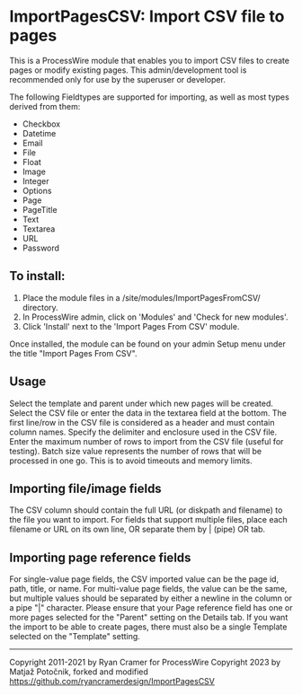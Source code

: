 # ImportPagesCSV: Import CSV file to pages

This is a ProcessWire module that enables you to import CSV files to create pages
or modify existing pages. This admin/development tool is recommended only for use by the 
superuser or developer. 

The following Fieldtypes are supported for importing, as well as most types 
derived from them: 

- Checkbox
- Datetime
- Email
- File
- Float
- Image
- Integer
- Options
- Page
- PageTitle
- Text
- Textarea
- URL
- Password

## To install:

1. Place the module files in a /site/modules/ImportPagesFromCSV/ directory. 
2. In ProcessWire admin, click on 'Modules' and 'Check for new modules'. 
3. Click 'Install' next to the 'Import Pages From CSV' module. 

Once installed, the module can be found on your admin Setup menu under the title "Import Pages From CSV". 

## Usage

Select the template and parent under which new pages will be created. Select the CSV file or enter
the data in the textarea field at the bottom. The first line/row in the CSV file is considered as a
header and must contain column names. Specify the delimiter and enclosure used in the CSV file. Enter the
maximum number of rows to import from the CSV file (useful for testing). Batch size value represents
the number of rows that will be processed in one go. This is to avoid timeouts and memory limits. 

## Importing file/image fields

The CSV column should contain the full URL (or diskpath and filename) to the file you want to import. 
For fields that support multiple files, place each filename or URL on its own line, OR separate 
them by | (pipe) OR tab.

## Importing page reference fields

For single-value page fields, the CSV imported value can be the page id, path, title, or name.
For multi-value page fields, the value can be the same, but multiple values should be separated by 
either a newline in the column or a pipe "|" character. Please ensure that your Page reference 
field has one or more pages selected for the "Parent" setting on the Details tab. If you want the 
import to be able to create pages, there must also be a single Template selected on the "Template" 
setting. 


---
Copyright 2011-2021 by Ryan Cramer for ProcessWire
Copyright 2023 by Matjaž Potočnik, forked and modified https://github.com/ryancramerdesign/ImportPagesCSV
